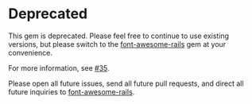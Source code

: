 # Deprecated

This gem is deprecated. Please feel free to continue to use existing versions, but please switch to the [font-awesome-rails][newgem] gem at your convenience.

For more information, see [#35](https://github.com/littlebtc/font-awesome-sass-rails/issues/35).

Please open all future issues, send all future pull requests, and direct all future inquiries to [font-awesome-rails][newgem].

[newgem]: https://github.com/bokmann/font-awesome-rails
